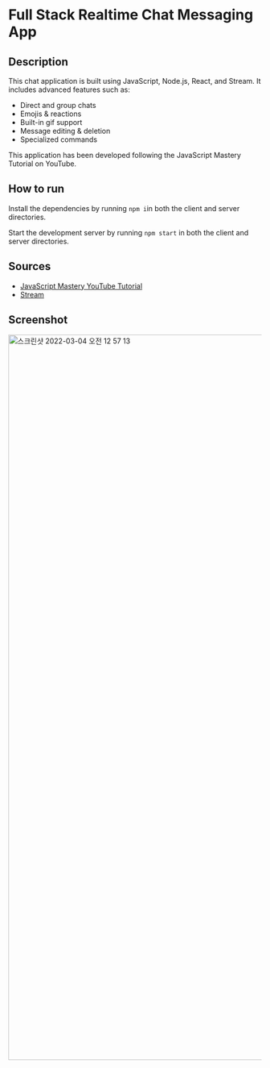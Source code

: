 # Full Stack Realtime Chat Messaging App

## Description

This chat application is built using JavaScript, Node.js, React, and Stream. It includes advanced features such as:

- Direct and group chats
- Emojis & reactions
- Built-in gif support
- Message editing & deletion
- Specialized commands

This application has been developed following the JavaScript Mastery Tutorial on YouTube.

## How to run

Install the dependencies by running ```npm i```in both the client and server directories.

Start the development server by running ```npm start``` in both the client and server directories.

## Sources

- [JavaScript Mastery YouTube Tutorial](https://www.youtube.com/watch?v=MJzbJQLGehs&t=94s&ab_channel=JavaScriptMastery)
- [Stream](https://getstream.io/)

## Screenshot

<img width="1440" alt="스크린샷 2022-03-04 오전 12 57 13" src="https://user-images.githubusercontent.com/94903612/156602009-be97deeb-d948-45fe-a23a-0645e3750b92.png">

